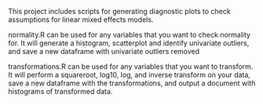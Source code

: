 This project includes scripts for generating diagnostic plots to check assumptions for linear mixed effects models. 

normality.R can be used for any variables that you want to check normality for. It will generate a histogram, scatterplot and identify univariate outliers, and save a new dataframe with univariate outliers removed

transformations.R can be used for any variables that you want to transform. It will perform a squareroot, log10, log, and inverse transform on your data, save a new dataframe with the transformations, and output a document with histograms of transformed data. 
